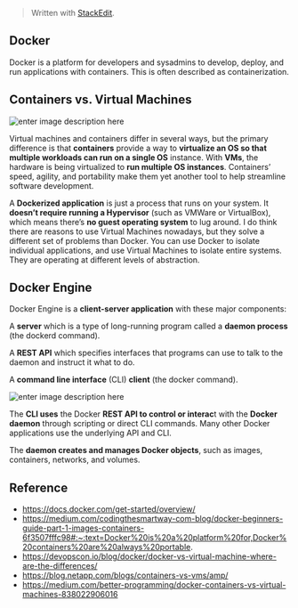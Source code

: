 > Written with [StackEdit](https://stackedit.io/).
## Docker 
Docker is a platform for developers and sysadmins to develop, deploy, and run applications with containers. This is often described as containerization. 

## Containers vs. Virtual Machines
![enter image description here](https://www.itgratis.com/wp-content/uploads/2018/03/docker.jpg)

Virtual machines and containers differ in several ways, but the primary difference is that **containers** provide a way to **virtualize an OS so that multiple workloads can run on a single OS** instance. With **VMs**, the hardware is being virtualized to **run multiple OS instances**. Containers’ speed, agility, and portability make them yet another tool to help streamline software development.

A **Dockerized application** is just a process that runs on your system. It **doesn’t require running a Hypervisor** (such as VMWare or VirtualBox), which means there’s **no guest operating system** to lug around. I do think there are reasons to use Virtual Machines nowadays, but they solve a different set of problems than Docker. You can use Docker to isolate individual applications, and use Virtual Machines to isolate entire systems. They are operating at different levels of abstraction.

## Docker Engine
Docker Engine is a **client-server application** with these major components:

A **server** which is a type of long-running program called a **daemon process** (the dockerd command).

A **REST API** which specifies interfaces that programs can use to talk to the daemon and instruct it what to do.

A **command line interface** (CLI) **client** (the docker command).

![enter image description here](https://docs.docker.com/engine/images/engine-components-flow.png)

The **CLI uses** the Docker **REST API to control or interac**t with the **Docker daemon** through scripting or direct CLI commands. Many other Docker applications use the underlying API and CLI.

The **daemon creates and manages Docker objects**, such as images, containers, networks, and volumes.

## Reference 
- https://docs.docker.com/get-started/overview/
- https://medium.com/codingthesmartway-com-blog/docker-beginners-guide-part-1-images-containers-6f3507fffc98#:~:text=Docker%20is%20a%20platform%20for,Docker%20containers%20are%20always%20portable.
- https://devopscon.io/blog/docker/docker-vs-virtual-machine-where-are-the-differences/
- https://blog.netapp.com/blogs/containers-vs-vms/amp/
- https://medium.com/better-programming/docker-containers-vs-virtual-machines-838022906016
<!--stackedit_data:
eyJoaXN0b3J5IjpbNTc4NjM5NDU2LDgzMjczOTk3MywtODExMD
EzOTMxLDg0MjY4OTg3MiwxMDU2ODE5MDA5LC0xMjM5NDg4MjIw
LDYxOTQ1OTQxNCwtOTQ3MDI5MjcwLC0xMzA1Mjc2NjMyLDI2OT
c1NDY5LC0yMDk5NzM5NDc0LC01MDMzNDMxNzIsMjA3NzU4MTcx
OCw3MzA5OTgxMTZdfQ==
-->
